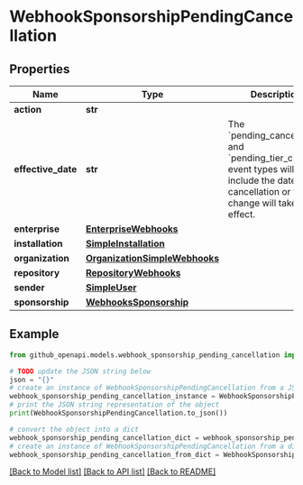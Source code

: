 # WebhookSponsorshipPendingCancellation


## Properties

Name | Type | Description | Notes
------------ | ------------- | ------------- | -------------
**action** | **str** |  | 
**effective_date** | **str** | The &#x60;pending_cancellation&#x60; and &#x60;pending_tier_change&#x60; event types will include the date the cancellation or tier change will take effect. | [optional] 
**enterprise** | [**EnterpriseWebhooks**](EnterpriseWebhooks.md) |  | [optional] 
**installation** | [**SimpleInstallation**](SimpleInstallation.md) |  | [optional] 
**organization** | [**OrganizationSimpleWebhooks**](OrganizationSimpleWebhooks.md) |  | [optional] 
**repository** | [**RepositoryWebhooks**](RepositoryWebhooks.md) |  | [optional] 
**sender** | [**SimpleUser**](SimpleUser.md) |  | 
**sponsorship** | [**WebhooksSponsorship**](WebhooksSponsorship.md) |  | 

## Example

```python
from github_openapi.models.webhook_sponsorship_pending_cancellation import WebhookSponsorshipPendingCancellation

# TODO update the JSON string below
json = "{}"
# create an instance of WebhookSponsorshipPendingCancellation from a JSON string
webhook_sponsorship_pending_cancellation_instance = WebhookSponsorshipPendingCancellation.from_json(json)
# print the JSON string representation of the object
print(WebhookSponsorshipPendingCancellation.to_json())

# convert the object into a dict
webhook_sponsorship_pending_cancellation_dict = webhook_sponsorship_pending_cancellation_instance.to_dict()
# create an instance of WebhookSponsorshipPendingCancellation from a dict
webhook_sponsorship_pending_cancellation_from_dict = WebhookSponsorshipPendingCancellation.from_dict(webhook_sponsorship_pending_cancellation_dict)
```
[[Back to Model list]](../README.md#documentation-for-models) [[Back to API list]](../README.md#documentation-for-api-endpoints) [[Back to README]](../README.md)


